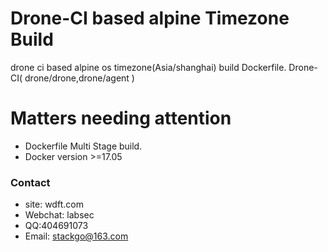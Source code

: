 # Drone-CI based alpine Timezone Build
drone ci based alpine os timezone(Asia/shanghai) build Dockerfile. Drone-CI( drone/drone,drone/agent )

# Matters needing attention

* Dockerfile Multi Stage build.
* Docker version >=17.05

### Contact
* site: wdft.com
* Webchat: labsec
* QQ:404691073
* Email: stackgo@163.com
